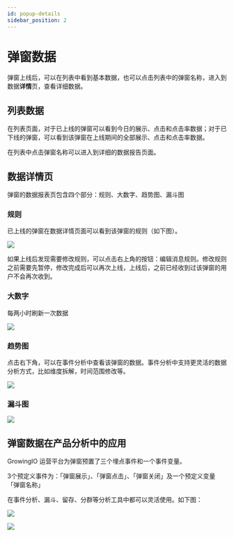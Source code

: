 ```yaml
---
id: popup-details
sidebar_position: 2
---
```


# 弹窗数据

弹窗上线后，可以在列表中看到基本数据，也可以点击列表中的弹窗名称，进入到数据**详情**页，查看详细数据。

## 列表数据[](#lie-biao-shu-ju)

在列表页面，对于已上线的弹窗可以看到今日的展示、点击和点击率数据；对于已下线的弹窗，可以看到该弹窗在上线期间的全部展示、点击和点击率数据。

在列表中点击弹窗名称可以进入到详细的数据报告页面。


## 数据详情页[](#shu-ju-xiang-qing-ye)

弹窗的数据报表页包含四个部分：规则、大数字、趋势图、漏斗图


### **规则**[](#gui-ze)

已上线的弹窗在数据详情页面可以看到该弹窗的规则（如下图）。

![](https://gblobscdn.gitbook.com/assets%2F-M2qbZInaXgdm8kkNosp%2F-M3eVklJqOahxNoiqR1l%2F-M3eZk-ezaGmA6SVqf6w%2Fimage.png?alt=media&token=5223d61c-1bf7-423a-8251-1a89d4838717)

如果上线后发现需要修改规则，可以点击右上角的按钮：编辑消息规则。修改规则之前需要先暂停，修改完成后可以再次上线，上线后，之前已经收到过该弹窗的用户不会再次收到。


### **大数字**[](#da-shu-zi)

每两小时刷新一次数据

![](https://gblobscdn.gitbook.com/assets%2F-M2qbZInaXgdm8kkNosp%2F-M3eVklJqOahxNoiqR1l%2F-M3eZnjtOk1r3cP-DpsA%2Fimage.png?alt=media&token=c5a56ae4-c0b0-4464-9b13-b3007ac9bcc1)


### **趋势图**[](#qu-shi-tu)

点击右下角，可以在事件分析中查看该弹窗的数据。事件分析中支持更灵活的数据分析方式，比如维度拆解，时间范围修改等。

![](https://gblobscdn.gitbook.com/assets%2F-M2qbZInaXgdm8kkNosp%2F-M3eVklJqOahxNoiqR1l%2F-M3eZqyDqF1p46xFY8M_%2Fimage.png?alt=media&token=a3604938-f162-46e8-8c1e-bd0a8d02f6e3)


### **漏斗图**[](#lou-dou-tu)

![](https://gblobscdn.gitbook.com/assets%2F-M2qbZInaXgdm8kkNosp%2F-M7MOqKWPZ2zJHOP2Rg7%2F-M7MPDk43Ly_QWUeFVr9%2Fimage.png?alt=media&token=a9dc6ade-a2f8-4117-a87d-9b504b79bac2)


## 弹窗数据在**产品分析**中的应用[](#dan-chuang-shu-ju-zai-chan-pin-fen-xi-zhong-de-ying-yong)

GrowingIO 运营平台为弹窗预置了三个埋点事件和一个事件变量。

3个预定义事件为：「弹窗展示」、「弹窗点击」、「弹窗关闭」及一个预定义变量「弹窗名称」

在事件分析、漏斗、留存、分群等分析工具中都可以灵活使用。如下图：

![](https://gblobscdn.gitbook.com/assets%2F-M2qbZInaXgdm8kkNosp%2F-M3eVklJqOahxNoiqR1l%2F-M3e_1zft4v3PjogHXhv%2Fimage.png?alt=media&token=cecb07a0-b949-4f75-8b87-adb58dc1e8bc)

![](https://gblobscdn.gitbook.com/assets%2F-M2qbZInaXgdm8kkNosp%2F-M3eVklJqOahxNoiqR1l%2F-M3e_3yI9IxGMpxffx2j%2Fimage.png?alt=media&token=422e6a43-1115-49bf-ba06-c357f3ddf6c7)
